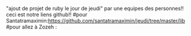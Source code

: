 "ajout de projet de ruby le jour de jeudi"
par une equipes des  personnes!!
ceci est notre liens github!!
#pour Santatramaximin:https://github.com/santatramaximin/jeudi/tree/master/lib
#pour allez à Zozeh :
